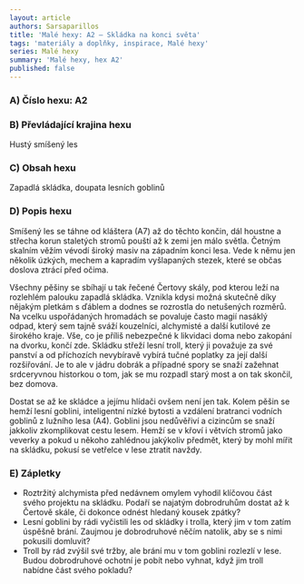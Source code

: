 ```yaml
---
layout: article
authors: Sarsaparillos
title: 'Malé hexy: A2 – Skládka na konci světa'
tags: 'materiály a doplňky, inspirace, Malé hexy'
series: Malé hexy
summary: 'Malé hexy, hex A2'
published: false
---
```

### A) Číslo hexu: A2 

### B) Převládající krajina hexu

Hustý smíšený les 
  
### C) Obsah hexu

Zapadlá skládka, doupata lesních goblinů  
  
### D) Popis hexu

Smíšený les se táhne od kláštera (A7) až do těchto končin, dál houstne a střecha korun staletých stromů pouští až k zemi jen málo světla. Četným skalním věžím vévodí široký masiv na západním konci lesa. Vede k němu jen několik úzkých, mechem a kapradím vyšlapaných stezek, které se občas doslova ztrácí před očima.

Všechny pěšiny se sbíhají u tak řečené Čertovy skály, pod kterou leží na rozlehlém palouku zapadlá skládka. Vznikla kdysi možná skutečně díky nějakým pletkám s ďáblem a dodnes se rozrostla do netušených rozměrů. Na vcelku uspořádaných hromadách se povaluje často magií nasáklý odpad, který sem tajně sváží kouzelníci, alchymisté a další kutilové ze širokého kraje. Vše, co je příliš nebezpečné k likvidaci doma nebo zakopání na dvorku, končí zde. Skládku střeží lesní troll, který ji považuje za své panství a od příchozích nevybíravě vybírá tučné poplatky za její další rozšiřování. Je to ale v jádru dobrák a případné spory se snaží zažehnat srdceryvnou historkou o tom, jak se mu rozpadl starý most a on tak skončil, bez domova.

Dostat se až ke skládce a jejímu hlídači ovšem není jen tak. Kolem pěšin se hemží lesní goblini, inteligentní nízké bytosti a vzdálení bratranci vodních goblinů z lužního lesa (A4). Goblini jsou nedůvěřiví a cizincům se snaží jakkoliv zkomplikovat cestu lesem. Hemží se v křoví i větvích stromů jako veverky a pokud u někoho zahlédnou jakýkoliv předmět, který by mohl mířit na skládku, pokusí se vetřelce v lese ztratit navždy.
  
### E) Zápletky

- Roztržitý alchymista před nedávnem omylem vyhodil klíčovou část svého projektu na skládku. Podaří se najatým dobrodruhům dostat až k Čertově skále, či dokonce odnést hledaný kousek zpátky?
- Lesní goblini by rádi vyčistili les od skládky i trolla, který jim v tom zatím úspěšně brání. Zaujmou je dobrodruhové něčím natolik, aby se s nimi pokusili domluvit?
- Troll by rád zvýšil své tržby, ale brání mu v tom goblini rozlezlí v lese. Budou dobrodruhové ochotní je pobít nebo vyhnat, když jim troll nabídne část svého pokladu?
